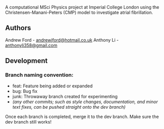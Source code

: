 A computational MSci Physics project at Imperial College London using the Christensen-Manani-Peters (CMP) model to investigate atrial fibrillation. 
 
## Authors 
Andrew Ford - andrewjford@hotmail.co.uk 
Anthony Li - anthonyli358@gmail.com   
 
## Development 
### Branch naming convention: 
* feat:      Feature being added or expanded  
* bug:       Bug fix   
* junk:      Throwaway branch created for experimenting   
* *(any other commits; such as style changes, documentation, and minor text fixes, can be pushed straight onto the dev branch)* 
 
Once each branch is completed, merge it to the dev branch. Make sure the dev branch still works! 
